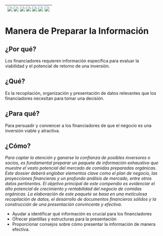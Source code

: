 <div align=right>

|[![](https://img.shields.io/badge/-Inicio-FFF?style=flat&logo=Emlakjet&logoColor=black)](/README.md) [![](https://img.shields.io/badge/-Introducción-FFF?style=flat)](/documentos/intro.md) [![](https://img.shields.io/badge/-Panorámica-FFF?style=flat)](/documentos/panorámica.md) [![](https://img.shields.io/badge/-Prompts-FFF?style=flat)](/documentos/prompts/README.md) [![](https://img.shields.io/badge/-Ingeniería_de_prompts-FFF?style=flat)](/documentos/ingenieriaDePrompts/README.md) [![](https://img.shields.io/badge/-Patrones-FFF?style=flat)](/documentos/ingenieriaDePrompts/patrones/README.md) [![](https://img.shields.io/badge/-Casos_de_uso-FFF?style=flat)](/documentos/casosDeUso/README.md)|
|-|

</div>

# Manera de Preparar la Información

## ¿Por qué?

Los financiadores requieren información específica para evaluar la viabilidad y el potencial de retorno de una inversión.

## ¿Qué?

Es la recopilación, organización y presentación de datos relevantes que los financiadores necesitan para tomar una decisión.

## ¿Para qué?

Para persuadir y convencer a los financiadores de que el negocio es una inversión viable y atractiva.

## ¿Cómo?

*Para captar la atención y ganarse la confianza de posibles inversores o socios, es fundamental preparar un paquete de información exhaustivo que muestre el vasto potencial del mercado de comidas preparadas orgánicas. Este dossier deberá englobar elementos clave como el plan de negocio, las proyecciones financieras y un profundo análisis de mercado, entre otros datos pertinentes. El objetivo principal de este compendio es evidenciar el alto potencial de crecimiento y rentabilidad del negocio de comidas orgánicas. La elaboración de este paquete se basa en una meticulosa recopilación de datos, el desarrollo de documentos financieros sólidos y la construcción de una presentación convincente y efectiva.*

- Ayudar a identificar qué información es crucial para los financiadores
- Ofrecer plantillas y estructuras para la presentación
- Proporcionar consejos sobre cómo presentar la información de manera efectiva.